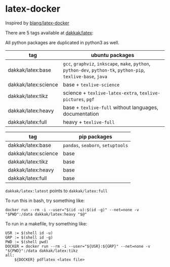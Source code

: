 # latex-docker

Inspired by [blang/latex-docker](https://github.com/blang/latex-docker)

There are 5 tags available at [dakkak/latex](https://hub.docker.com/r/dakkak/latex/):

All python packages are duplicated in python3 as well.

| tag                  | ubuntu packages                                                                                                   |
| -------------------- | ----------------------------------------------------------------------------------------------------------------- |
| dakkak/latex:base    | `gcc`, `graphviz`, `inkscape`, `make`, `python`, `python-dev`,  `python-tk`, `python-pip`, `texlive-base`, `java` |
| dakkak/latex:science | base + `texlive-science`                                                                                          |
| dakkak/latex:tikz    | science + `texlive-latex-extra`, `texlive-pictures`, `pgf`                                                        |
| dakkak/latex:heavy   | base + `texlive-full` without languages, documentation                                                            |
| dakkak/latex:full    | heavy + `texlive-full`                                                                                            |

| tag                  | pip packages                      |
| -------------------- | --------------------------------- |
| dakkak/latex:base    | `pandas`, `seaborn`, `setuptools` |
| dakkak/latex:science | base                              |
| dakkak/latex:tikz    | base                              |
| dakkak/latex:heavy   | base                              |
| dakkak/latex:full    | base                              |

`dakkak/latex:latest` points to `dakkak/latex:full`

To run this in bash, try something like:

    docker run --rm -i --user="$(id -u):$(id -g)" --net=none -v "$PWD":/data dakkak/latex:heavy "$@"

To run in a makefile, try something like:

    USR := $(shell id -u)
    GRP := $(shell id -g)
    PWD := $(shell pwd)
    DOCKER = docker run --rm -i --user="${USR}:${GRP}" --net=none -v "${PWD}":/data dakkak/latex:tikz
    all:
	    ${DOCKER} pdflatex <latex file>
